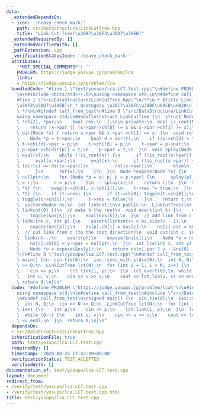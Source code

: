 ```yaml
---
data:
  _extendedDependsOn:
  - icon: ':heavy_check_mark:'
    path: src/DataStructure/LinkCutTree.hpp
    title: "Link-Cut-Tree(\u30B7\u30F3\u30D7\u30EB)"
  _extendedRequiredBy: []
  _extendedVerifiedWith: []
  _pathExtension: cpp
  _verificationStatusIcon: ':heavy_check_mark:'
  attributes:
    '*NOT_SPECIAL_COMMENTS*': ''
    PROBLEM: https://judge.yosupo.jp/problem/lca
    links:
    - https://judge.yosupo.jp/problem/lca
  bundledCode: "#line 1 \"test/yosupo/lca.LCT.test.cpp\"\n#define PROBLEM \"https://judge.yosupo.jp/problem/lca\"\
    \n\n#include <bits/stdc++.h>\nusing namespace std;\n\n#define call_from_test\n\
    #line 1 \"src/DataStructure/LinkCutTree.hpp\"\n/**\n * @title Link-Cut-Tree(\u30B7\
    \u30F3\u30D7\u30EB)\n * @category \u30C7\u30FC\u30BF\u69CB\u9020\n * @brief O(logN)\n\
    \ */\n\n#ifndef call_from_test\n#line 9 \"src/DataStructure/LinkCutTree.hpp\"\n\
    using namespace std;\n#endif\n\nstruct LinkCutTree {\n  struct Node {\n    Node\
    \ *ch[2], *par;\n    bool rev;\n  };\n\n private:\n  bool is_root(Node *x) {\n\
    \    return !x->par || (x->par->ch[0] != x && x->par->ch[1] != x);\n  }\n  bool\
    \ dir(Node *x) { return x->par && x->par->ch[1] == x; }\n  void rot(Node *t) {\n\
    \    Node *p = t->par;\n    bool d = dir(t);\n    if ((p->ch[d] = t->ch[!d]))\
    \ t->ch[!d]->par = p;\n    t->ch[!d] = p;\n    t->par = p->par;\n    if (!is_root(p))\
    \ p->par->ch[dir(p)] = t;\n    p->par = t;\n  }\n  void splay(Node *x) {\n   \
    \ eval(x);\n    while (!is_root(x)) {\n      if (!is_root(x->par)) eval(x->par->par);\n\
    \      eval(x->par);\n      eval(x);\n      if (!is_root(x->par)) {\n        if\
    \ (dir(x) == dir(x->par))\n          rot(x->par);\n        else\n          rot(x);\n\
    \      }\n      rot(x);\n    }\n  }\n  Node *expose(Node *x) {\n    Node *r =\
    \ nullptr;\n    for (Node *p = x; p; p = p->par) {\n      splay(p);\n      p->ch[1]\
    \ = r;\n      r = p;\n    }\n    splay(x);\n    return r;\n  }\n  void toggle(Node\
    \ *t) {\n    swap(t->ch[0], t->ch[1]);\n    t->rev ^= true;\n  }\n  Node *eval(Node\
    \ *t) {\n    if (t->rev) {\n      if (t->ch[0]) toggle(t->ch[0]);\n      if (t->ch[1])\
    \ toggle(t->ch[1]);\n      t->rev = false;\n    }\n    return t;\n  }\n\n private:\n\
    \  vector<Node> ns;\n  int linkcnt;\n\n public:\n  LinkCutTree(int n) : ns(n),\
    \ linkcnt(0) {}\n  // make k the root\n  void evert(int k) {\n    expose(&ns[k]);\n\
    \    toggle(&ns[k]);\n    eval(&ns[k]);\n  }\n  // add link from c to p\n  void\
    \ link(int c, int p) {\n    assert(linkcnt++ < ns.size() - 1);\n    evert(c);\n\
    \    expose(&ns[p]);\n    ns[p].ch[1] = &ns[c];\n    ns[c].par = &ns[p];\n  }\n\
    \  // cut link from c (to the root direction)\n  void cut(int c, int p) {\n  \
    \  linkcnt--;\n    evert(p);\n    expose(&ns[c]);\n    Node *y = ns[c].ch[0];\n\
    \    ns[c].ch[0] = y->par = nullptr;\n  }\n  int lca(int x, int y) {\n    expose(&ns[x]);\n\
    \    Node *u = expose(&ns[y]);\n    return ns[x].par ? u - &ns[0] : -1;\n  }\n\
    };\n#line 8 \"test/yosupo/lca.LCT.test.cpp\"\n#undef call_from_test\n\nsigned\
    \ main() {\n  cin.tie(0);\n  ios::sync_with_stdio(0);\n  int N, Q;\n  cin >> N\
    \ >> Q;\n  LinkCutTree lct(N);\n  for (int i = 1; i < N; i++) {\n    int p;\n\
    \    cin >> p;\n    lct.link(i, p);\n  }\n  lct.evert(0);\n  while (Q--) {\n \
    \   int u, v;\n    cin >> u >> v;\n    cout << lct.lca(u, v) << endl;\n  }\n \
    \ return 0;\n}\n"
  code: "#define PROBLEM \"https://judge.yosupo.jp/problem/lca\"\n\n#include <bits/stdc++.h>\n\
    using namespace std;\n\n#define call_from_test\n#include \"src/DataStructure/LinkCutTree.hpp\"\
    \n#undef call_from_test\n\nsigned main() {\n  cin.tie(0);\n  ios::sync_with_stdio(0);\n\
    \  int N, Q;\n  cin >> N >> Q;\n  LinkCutTree lct(N);\n  for (int i = 1; i < N;\
    \ i++) {\n    int p;\n    cin >> p;\n    lct.link(i, p);\n  }\n  lct.evert(0);\n\
    \  while (Q--) {\n    int u, v;\n    cin >> u >> v;\n    cout << lct.lca(u, v)\
    \ << endl;\n  }\n  return 0;\n}\n"
  dependsOn:
  - src/DataStructure/LinkCutTree.hpp
  isVerificationFile: true
  path: test/yosupo/lca.LCT.test.cpp
  requiredBy: []
  timestamp: '2020-08-25 17:42:49+09:00'
  verificationStatus: TEST_ACCEPTED
  verifiedWith: []
documentation_of: test/yosupo/lca.LCT.test.cpp
layout: document
redirect_from:
- /verify/test/yosupo/lca.LCT.test.cpp
- /verify/test/yosupo/lca.LCT.test.cpp.html
title: test/yosupo/lca.LCT.test.cpp
---
```

